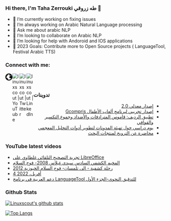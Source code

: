 ### Hi there, I'm Taha Zerrouki طه زروقي 👋
- 🔭 I’m currently working on fixing issues
- 🔭 I’m always working on Arabic Natural Language processing
- 💬 Ask me about arabic NLP
- 👯 I’m looking to collaborate on Arabic NLP
- 🤔 I’m looking for help with Andoroid and IOS applications
- 🥅 2023 Goals: Contribute more to Open Source projects ( LanguageTool, Festival Arabic TTS)

### Connect with me:

[<img align="left" alt="tahadz.com" width="22px" src="https://raw.githubusercontent.com/iconic/open-iconic/master/svg/globe.svg" />](http://tahadz.com)
[<img align="left" alt="linuxscout | YouTube" width="22px" src="https://cdn.jsdelivr.net/npm/simple-icons@v3/icons/youtube.svg" />](https://www.youtube.com/channel/UC2UFjiMr6DeZkJtYYHZpEdw)
[<img align="left" alt="linuxscout | Twitter" width="22px" src="https://cdn.jsdelivr.net/npm/simple-icons@v3/icons/twitter.svg" />](http://twitter.com/linuxscout)
[<img align="left" alt="linuxscout | LinkedIn" width="22px" src="https://cdn.jsdelivr.net/npm/simple-icons@v3/icons/linkedin.svg" />](https://www.linkedin.com/in/tahazerrouki/)
<br />
<br />
### تدوينات
<div dir="rtl">

<!-- BLOG-POST-LIST:START -->
- [إصدار معدلي 2.0](https://tahadz.wordpress.com/2023/04/08/%d8%a5%d8%b5%d8%af%d8%a7%d8%b1-%d9%85%d8%b9%d8%af%d9%84%d9%8a-2-0/)
- [إصدار تجريبي لبرنامج ألعاب الأطفال Gcompris](https://tahadz.wordpress.com/2023/04/08/%d8%a5%d8%b5%d8%af%d8%a7%d8%b1-%d8%aa%d8%ac%d8%b1%d9%8a%d8%a8%d9%8a-%d9%84%d8%a8%d8%b1%d9%86%d8%a7%d9%85%d8%ac-%d8%a3%d9%84%d8%b9%d8%a7%d8%a8-%d8%a7%d9%84%d8%a3%d8%b7%d9%81%d8%a7%d9%84-gcompris/)
- [تطبيق الرديف: قاموس المترادفات والأضداد وجموع التكسير والقوافي](https://tahadz.wordpress.com/2023/03/08/%d8%aa%d8%b7%d8%a8%d9%8a%d9%82-%d8%a7%d9%84%d8%b1%d8%af%d9%8a%d9%81-%d9%82%d8%a7%d9%85%d9%88%d8%b3-%d8%a7%d9%84%d9%85%d8%aa%d8%b1%d8%a7%d8%af%d9%81%d8%a7%d8%aa-%d9%88%d8%a7%d9%84%d8%a3%d8%b6%d8%af/)
- [يوم دراسي  حول تهيئة المدونات لتطوير أدوات التحليل المعجمي](https://tahadz.wordpress.com/2022/12/23/%d9%8a%d9%88%d9%85-%d8%af%d8%b1%d8%a7%d8%b3%d9%8a-%d8%ad%d9%88%d9%84-%d8%aa%d9%87%d9%8a%d8%a6%d8%a9-%d8%a7%d9%84%d9%85%d8%af%d9%88%d9%86%d8%a7%d8%aa-%d9%84%d8%aa%d8%b7%d9%88%d9%8a%d8%b1-%d8%a3%d8%af/)
- [محاضرة عن الترويج لمنتجات البحث](https://tahadz.wordpress.com/2022/12/23/%d9%85%d8%ad%d8%a7%d8%b6%d8%b1%d8%a9-%d8%b9%d9%86-%d8%a7%d9%84%d8%aa%d8%b1%d9%88%d9%8a%d8%ac-%d9%84%d9%85%d9%86%d8%aa%d8%ac%d8%a7%d8%aa-%d8%a7%d9%84%d8%a8%d8%ad%d8%ab/)
<!-- BLOG-POST-LIST:END -->
</div>


### YouTube latest videos
<!-- YOUTUBE:START -->
- [تجربة التصحيح التلقائي غلطاوي على LibreOffice](https://www.youtube.com/watch?v=BD6Clh5rT7Q)
- [المخيم الكشفي السادس سيدي غيلاس 2008- فوج السلام](https://www.youtube.com/watch?v=-pkPy0TgL_U)
- [رحلة كشفية - إلى تلمسان- فوج السلام الخبوزية 2012](https://www.youtube.com/watch?v=qAAZvS1tQnY)
- [4 أفريل، 2022](https://www.youtube.com/watch?v=PMdeYLnvi-A)
- [دعم العربية في برنامج LanguageTool للتدقيق النحوي-الجزء الأول](https://www.youtube.com/watch?v=PEm91guIMko)
<!-- YOUTUBE:END -->

### Github Stats
[![Linuxscout's github stats](https://github-readme-stats.vercel.app/api?username=linuxscout&show_icons=true)](https://github.com/anuraghazra/github-readme-stats)

[![Top Langs](https://github-readme-stats.vercel.app/api/top-langs/?username=linuxscout&layout=compact)](https://github.com/anuraghazra/github-readme-stats)

<!--
**linuxscout/linuxscout** is a ✨ _special_ ✨ repository because its `README.md` (this file) appears on your GitHub profile.

Here are some ideas to get you started:

- 🔭 I’m currently working on ...
- 🌱 I’m currently learning ...
- 👯 I’m looking to collaborate on ...
- 🤔 I’m looking for help with ...
- 💬 Ask me about ...
- 📫 How to reach me: ...
- 😄 Pronouns: ...
- ⚡ Fun fact: ...
-->
